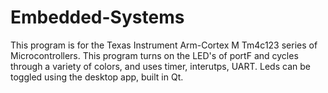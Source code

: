 # Embedded-Systems

This program is for the Texas Instrument Arm-Cortex M Tm4c123 series of Microcontrollers. This program turns on the LED's of portF and cycles through a variety of colors, and uses timer, interutps, UART. Leds can be toggled using the desktop app, built in Qt.

